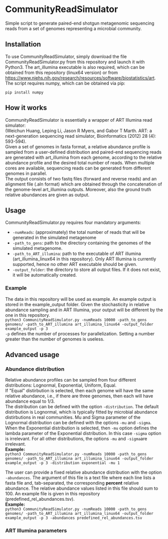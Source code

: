 # CommunityReadSimulator
Simple script to generate paired-end shotgun metagenomic sequencing reads from a set of genomes representing a microbial community.
## Installation
To use CommunityReadSimulator, simply download the file CommunityReadSimulator.py from this repository and launch it with Python3. The art_illumina executable is also required, which can be obtained from this repository (linux64 version) or from https://www.niehs.nih.gov/research/resources/software/biostatistics/art.  
The script requires numpy, which can be obtained via pip:
```
pip install numpy
```
## How it works
CommunityReadSimulator is essentially a wrapper of ART Illumina read simulator:  
(Weichun Huang, Leping Li, Jason R Myers, and Gabor T Marth. ART: a next-generation sequencing read simulator, Bioinformatics (2012) 28 (4): 593-594).  
Given a set of genomes in fasta format, a relative abundance profile is sampled from a user-defined distribution and paired-end sequencing reads are generated with art_illumina from each genome, according to the relative abundance profile and the desired total number of reads.
When multiple cores are available, sequencing reads can be generated from different genomes in parallel.  
The output consists of two fastq files (forward and reverse reads) and an alignment file (.aln format) which are obtained through the concatenation of the genome-level art_illumina outputs. Moreover, also the ground truth relative abundances are given as output.
## Usage
CommunityReadSimulator.py requires four mandatory arguments:
- ```-numReads```: (approximately) the total number of reads that will be generated in the simulated metagenome
- ```-path_to_gens```: path to the directory containing the genomes of the simulated metagenome.
- ```-path_to_ART_illumina```: path to the executable of ART illumina (art_illumina_linux64 in this repository). Only ART Illumina is currently supported, hence no other ART executable should be given.
- ```-output_folder```: the directory to store all output files. If it does not exist, it will be automatically created.
### Example
The data in this repository will be used as example. An example output is stored in the example_output folder. Given the stochasticity in relative abundance sampling and in ART Illumina, your output will be different by the one in this repository.   
```python3 CommunityReadSimulator.py -numReads 10000 -path_to_gens genomes/ -path_to_ART_illumina art_illumina_linux64 -output_folder example_output -p 3```  
```-p``` defines the number of processes for parallelization. Setting a number greater than the number of genomes is useless.
## Advanced usage
### Abundance distribution
Relative abundance profiles can be sampled from four different distributions: Lognormal, Exponential, Uniform, Equal.  
If "Equal" distirbution is selected, then each genome will have the same relative abundance, i.e., if there are three genomes, then each will have abundance equal to 1/3.  
The distribution can be defined with the option ```-distribution```. The default distribution is Lognormal, which is typically fitted by microbial abundance distirbutions in real communities. 
Mu and Sigma parameter of the Lognormal distribution can be defined with the options ```-mu``` and ```-sigma```. When the Exponential distribution is selected, then ```-mu``` option defines the lambda parameter of the Exponential distribution. In this case ```-sigma``` option is irrelevant. For all other distributions, the options ```-mu``` and ```-sigma```are irrelevant.  
**Example:**  
```python3 CommunityReadSimulator.py -numReads 10000 -path_to_gens genomes/ -path_to_ART_illumina art_illumina_linux64 -output_folder example_output -p 3 -distribution exponential -mu 1```

The user can provide a fixed relative abundance distribution with the option ```-abundances```. The argument of this file is a text file where each line lists a fasta file and, tab-separated, the corresponding **percent** relative abundance. The relative abundance values listed in this file should sum to 100. An example file is given in this repository (predefined_rel_abundances.tsv).  
**Example:**  
```python3 CommunityReadSimulator.py -numReads 10000 -path_to_gens genomes/ -path_to_ART_illumina art_illumina_linux64 -output_folder example_output -p 3 -abundances predefined_rel_abundances.tsv```
### ART Illumina parameters
